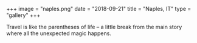 +++
image = "naples.png"
date = "2018-09-21"
title = "Naples, IT"
type = "gallery"
+++

Travel is like the parentheses of life – a little break from the main story where all the unexpected magic happens.
